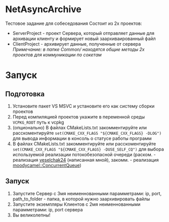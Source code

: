 # NetAsyncArchive
 Тестовое задание для собеседования
 Состоит из 2х проектов:
 - ServerProject - проект Сервера, который отправляет данные для архивации клиенту и формирует новый заархиваированный файл
 - ClientProject - архивирует данные, полученные от сервера
 *Примечание: в папке Common/ находятся общие методы 2х проектов для коммуникации по сокетам*
# Запуск
 ## Подготовка
  1. Установите пакет VS MSVC и установите его как систему сборки проектов
  2. Перед компиляцией проектов укажите в переменной среды  `VCPKG_ROOT` путь к vcpkg
  3. (опционально) В файлах CMakeLists.txt закомментируйте или расскоментируйте `set(CMAKE_CXX_FLAGS "${CMAKE_CXX_FLAGS} -DLOG")` для вывода информации в консоль о статусе работы программ
  4. В файлах CMakeLists.txt закомментируйте или расскоментируйте `set(CMAKE_CXX_FLAGS "${CMAKE_CXX_FLAGS} -DUSE_SELF_CQ")` для выбора используемой реализации потокобезопасной очереди (раском. - реализация [veselchak24](https://github.com/veselchak24) (написанная мной), закомм. - реализация [moodycamel::ConcurrentQueue](https://github.com/cameron314/concurrentqueue))
 ## Запуск
 1. Запустите Сервер с 3мя неименнованными парамметрами: ip, port, path_to_folder - папка, в которой нужно заархивировать файлы
 2. Запустите экземпляры Клиентов с 2мя неименнованными парамметрами: ip, port сервера
 3. Вы великолепны!